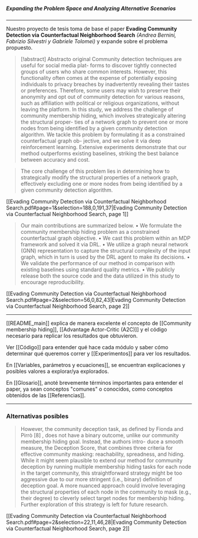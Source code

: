 ##### Expanding the Problem Space and Analyzing Alternative Scenarios
---
Nuestro proyecto de tesis toma de base el paper **Evading Community Detection via**
**Counterfactual Neighborhood Search** *(Andrea Bernini, Fabrizio Silvestri y Gabriele Tolomei)* y expande sobre el problema propuesto. 

> [!abstract] Abstracto original
>  Community detection techniques are useful for social media plat- forms to discover tightly connected groups of users who share common interests. However, this functionality often comes at the expense of potentially exposing individuals to privacy breaches by inadvertently revealing their tastes or preferences. Therefore, some users may wish to preserve their anonymity and opt out of community detection for various reasons, such as affiliation with political or religious organizations, without leaving the platform. In this study, we address the challenge of community membership hiding, which involves strategically altering the structural proper- ties of a network graph to prevent one or more nodes from being identified by a given community detection algorithm. We tackle this problem by formulating it as a constrained counterfactual graph ob- jective, and we solve it via deep reinforcement learning. Extensive experiments demonstrate that our method outperforms existing baselines, striking the best balance between accuracy and cost.

> The core challenge of this problem lies in determining how to strategically modify the structural properties of a network graph, effectively excluding one or more nodes from being identified by a given community detection algorithm. 

[[Evading Community Detection via Counterfactual Neighborhood Search.pdf#page=1&selection=188,0,191,37|Evading Community Detection via Counterfactual Neighborhood Search, page 1]]

> Our main contributions are summarized below. 
> • We formulate the community membership hiding problem as a constrained counterfactual graph objective. 
> • We cast this problem within an MDP framework and solved it via DRL. 
> • We utilize a graph neural network (GNN) representation to capture the structural complexity of the input graph, which in turn is used by the DRL agent to make its decisions. 
> • We validate the performance of our method in comparison with existing baselines using standard quality metrics. 
> • We publicly release both the source code and the data utilized in this study to encourage reproducibility.

[[Evading Community Detection via Counterfactual Neighborhood Search.pdf#page=2&selection=56,0,82,43|Evading Community Detection via Counterfactual Neighborhood Search, page 2]]

---
[[README_main]] explica de manera excelente el concepto de [[Community membership hiding]], [[Advantage Actor-Critic (A2C)]] y el código necesario para replicar los resultados que obtuvieron.

Ver [[Código]] para entender qué hace cada módulo y saber cómo determinar qué queremos correr y [[Experimentos]] para ver los resultados. 

En [[Variables, parámetros y ecuaciones]], se encuentran explicaciones y posibles valores a explorar/ya explorados.

En [[Glosario]], anoté brevemente términos importantes para entender el paper, ya sean conceptos "comunes" o conocidos, como conceptos obtenidos de las [[Referencias]].

-------

### Alternativas posibles
> However, the community deception task, as defined by Fionda and Pirrò [8] , does not have a binary outcome, unlike our community membership hiding goal. Instead, the authors intro- duce a smooth measure, the Deception Score, that combines three criteria for effective community masking: reachability, spreadness, and hiding. While it might seem plausible to extend our method for community deception by running multiple membership hiding tasks for each node in the target community, this straightforward strategy might be too aggressive due to our more stringent (i.e., binary) definition of deception goal. A more nuanced approach could involve leveraging the structural properties of each node in the community to mask (e.g., their degree) to cleverly select target nodes for membership hiding. Further exploration of this strategy is left for future research.

[[Evading Community Detection via Counterfactual Neighborhood Search.pdf#page=2&selection=22,11,46,28|Evading Community Detection via Counterfactual Neighborhood Search, page 2]]

